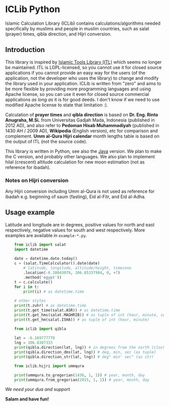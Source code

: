 # ICLib Python
Islamic Calculation Library (ICLib) contains calculations/algorithms needed specifically by muslims and people in muslim countries, such as salat (prayer) times, qibla direction, and Hijri conversion.

## Introduction

This library is inspired by [Islamic Tools Library (ITL)](http://projects.arabeyes.org/project.php?proj=ITL) which seems no longer be maintained. ITL is LGPL-licensed, so you cannot use it for closed source applications if you cannot provide an easy way for the users (of the application, not the developer who uses the library) to change and modify the library used in your application. ICLib is written from "zero" and aims to be more flexible by providing more programming languages and using Apache license, so you can use it even for closed source commercial applications _as long as_ it is for good deeds. I don't know if we need to use modified Apache license to state that limitation :).

Calculation of **prayer times** and **qibla direction** is based on **Dr. Eng. Rinto Anugraha, M.Si.** from Universitas Gadjah Mada, Indonesia (published in 2012 AD), and also refer to **Pedoman Hisab Muhammadiyah** (published in 1430 AH / 2009 AD), **Wikipedia** (English version), etc for comparison and complement. **Umm al-Qura Hijri calendar** month lengths table is based on the output of ITL (not the source code).

This library is written in Python, see also the [Java](https://github.com/fikr4n/iclib-java) version. We plan to make the C version, and probably other languages. We also plan to implement hilal (crescent) altitude calculation for new moon estimation (not as reference for ibadah).

### Notes on Hijri conversion

Any Hijri conversion including Umm al-Qura is not used as reference for ibadah e.g. beginning of saum (fasting), Eid al-Fitr, and Eid al-Adha.

## Usage example

Latitude and longitude are in degrees, positive values for north and east respectively, negative values for south and west respectively. More examples are available in `example-*.py`.

```python
	from iclib import salat
	import datetime
	
	date = datetime.date.today()
	c = (salat.TimeCalculator().date(date)
		# latitude, longitude, altitude/height, timezone
		.location(-6.38043079, 106.85337984, 0, +7)
		.method('egypt'))
	t = c.calculate()
	for i in t:
		print(i) # as datetime.time
	
	# other styles
	print(t.zuhr) # as datetime.time
	print(t.get_time(salat.ASR)) # as datetime.time
	print(t.get_hms(salat.MAGHRIB)) # as tuple of int (hour, minute, second)
	print(t.get_hm(salat.ISHA)) # as tuple of int (hour, minute)
```

```python
	from iclib import qibla
	
	lat = -6.169777778
	lng = 106.8307333
	print(qibla.direction(lat, lng)) # in degrees from the north (clock-wise)
	print(qibla.direction_dms(lat, lng)) # deg, min, sec (as tuple)
	print(qibla.direction_str(lat, lng)) # deg° min' sec" (as str)
```

```python
	from iclib.hijri import ummqura

	print(ummqura.to_gregorian(1436, 1, 1)) # year, month, day
	print(ummqura.from_gregorian(2015, 1, 1)) # year, month, day
```

_We need your dua and support_

**Salam and have fun!**
